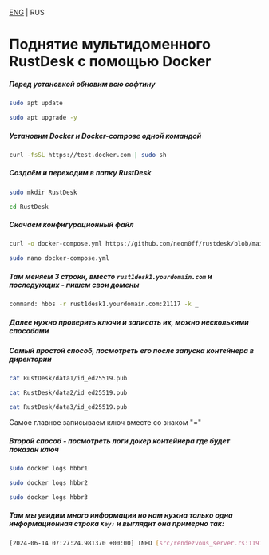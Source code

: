 [ENG](https://github.com/neon0ff/rustdesk/blob/main/multidomain/README_en.md) | RUS
# Поднятие мультидоменного RustDesk с помощью Docker
##### Перед установкой обновим всю софтину
```bash
sudo apt update
```

```bash
sudo apt upgrade -y
```

##### Установим Docker и Docker-compose одной командой
```bash
curl -fsSL https://test.docker.com | sudo sh
```

##### Создаём и переходим в папку RustDesk
```bash
sudo mkdir RustDesk
```

```bash
cd RustDesk
```
##### Скачаем конфигурационный файл
```bash
curl -o docker-compose.yml https://github.com/neon0ff/rustdesk/blob/main/multidomain/docker-compose.yml
```

```bash
sudo nano docker-compose.yml
```
##### Там меняем 3 строки, вместо ```rust1desk1.yourdomain.com``` и последующих - пишем свои домены
```sh
command: hbbs -r rust1desk1.yourdomain.com:21117 -k _
```
##### Далее нужно проверить ключи и записать их, можно несколькими способами
##### Самый простой способ, посмотреть его после запуска контейнера в директории
```bash
cat RustDesk/data1/id_ed25519.pub
```

```bash
cat RustDesk/data2/id_ed25519.pub
```

```bash
cat RustDesk/data3/id_ed25519.pub
```
Самое главное записываем ключ вместе со знаком "="

##### Второй способ - посмотреть логи докер контейнера где будет показан ключ
```bash
sudo docker logs hbbr1
```
```bash
sudo docker logs hbbr2
```
```bash
sudo docker logs hbbr3
```

##### Там мы увидим много информации но нам нужна только одна информационная строка ``Key:`` и выглядит она примерно так:
```bash
[2024-06-14 07:27:24.981370 +00:00] INFO [src/rendezvous_server.rs:1191] Key: g1J0rV4WXwgnzvA2Ezqd0wns3PVMfovAbgHKHpt8QveE=
```
